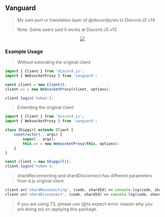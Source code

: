 ## Vanguard

> My own port or translation layer of @discordjs/ws to Discord.JS v14

> Note: Some users said it works at Discord.JS v13

<p align="center">
    <img src="https://azurlane.netojuu.com/images/thumb/5/50/VanguardMaid.png/800px-VanguardMaid.png"> 
</p>

### Example Usage
> Without extending the original client
```js
import { Client } from 'discord.js';
import { WebsocketProxy } from 'vanguard';

const client = new Client();
client.ws = new WebsocketProxy(client, options);

client.login('token');
```

> Extending the original client
```js
import { Client } from 'discord.js';
import { WebsocketProxy } from 'vanguard';

class Shipgirl extends Client {
    constructor(...args) {
        super(...args);
        this.ws = new WebsocketProxy(this, options);
    }
}

const client = new Shipgirl();
client.login('token');
```

> shardReconnecting and shardDisconnect has different parameters from d.js original client
```js
client.on('shardReconnecting', (code, shardId) => console.log(code, shardId));
client.on('shardDisconnect', (code, shardId) => console.log(code, shardId));
```

> If you are using TS, please use (@ts-expect-error: reason why you are doing so) on applying this package. 